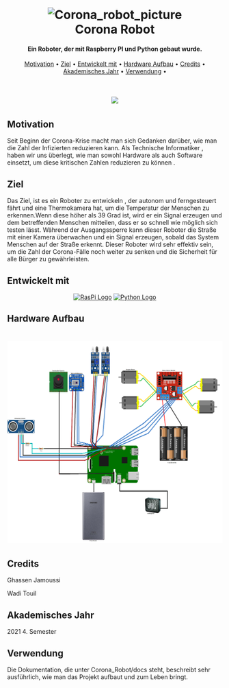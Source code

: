 
<h1 align="center">
  <br>
  <img src="https://ghassenjamoussi99.github.io/img/projects/Corona_Robot.png" alt="Corona_robot_picture" width="400">
  <br>
  Corona Robot
  <br>
</h1>

<h4 align="center">Ein Roboter, der mit Raspberry PI und Python gebaut wurde.</h4>

<p align="center">
  <a href="#Motivation">Motivation</a> •
  <a href="#Ziel">Ziel</a> •
  <a href="#Entwickelt-mit">Entwickelt mit</a> •
  <a href="#Hardware-Aufbau">Hardware Aufbau</a> •
  <a href="#Credits">Credits</a> •
  <a href="#Akademisches-Jahr">Akademisches Jahr</a> •
  <a href="#Verwendung">Verwendung</a> •
</p>

<h1 align="center">
  <img src="https://github.com/GhassenJamoussi99/Corona_Robot/blob/main/.github/assets/corona_robot.gif?raw=true" width="600">
</h1>

## Motivation
Seit Beginn der Corona-Krise macht man sich Gedanken darüber, wie man die Zahl der Infizierten reduzieren kann. Als Technische Informatiker , haben wir uns überlegt, wie man sowohl Hardware als auch Software einsetzt, um diese kritischen Zahlen reduzieren zu können .

## Ziel
Das Ziel, ist es ein Roboter zu entwickeln , der autonom und ferngesteuert fährt und eine Thermokamera hat, um die Temperatur der Menschen zu erkennen.Wenn diese höher als 39 Grad ist, wird er ein Signal erzeugen und dem betreffenden Menschen mitteilen, dass er so schnell wie möglich sich testen lässt. Während der Ausgangssperre kann dieser Roboter die Straße mit einer Kamera überwachen und ein Signal erzeugen, sobald das System Menschen auf der Straße erkennt. Dieser Roboter wird sehr effektiv sein, um die Zahl der Corona-Fälle noch weiter zu senken und die Sicherheit für alle Bürger zu gewährleisten.

## Entwickelt mit
<div align="center">
  <a href="https://www.raspberrypi.com/" target="blank"><img src="https://upload.wikimedia.org/wikipedia/de/thumb/c/cb/Raspberry_Pi_Logo.svg/712px-Raspberry_Pi_Logo.svg.png?20120729132916" width="60" alt="RasPi Logo" /></a>
  <a href="https://www.python.org/" target="blank"><img src="https://upload.wikimedia.org/wikipedia/commons/thumb/c/c3/Python-logo-notext.svg/800px-Python-logo-notext.svg.png" width="60" alt="Python Logo" /></a>
</div>

## Hardware Aufbau
<h1 align="center">
  <img src="https://raw.githubusercontent.com/GhassenJamoussi99/Corona_Robot/main/.github/assets/hardware_aufbau.png" width="800">
</h1>

## Credits

 Ghassen Jamoussi

 Wadi Touil

## Akademisches Jahr

 2021 4. Semester

## Verwendung
Die Dokumentation, die unter Corona_Robot/docs steht, beschreibt sehr ausführlich, wie man das Projekt aufbaut und zum Leben bringt.

